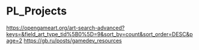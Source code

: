 # PL_Projects
https://opengameart.org/art-search-advanced?keys=&field_art_type_tid%5B0%5D=9&sort_by=count&sort_order=DESC&page=2
https://gb.ru/posts/gamedev_resources

